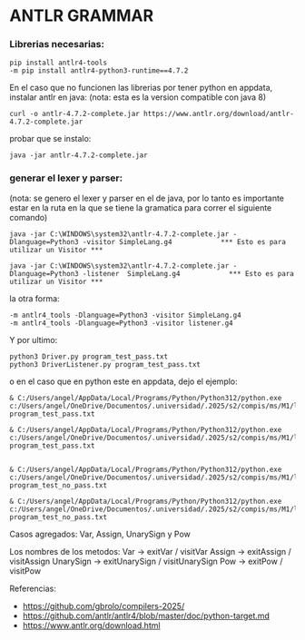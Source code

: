 # ANTLR GRAMMAR

### Librerias necesarias:

```
pip install antlr4-tools
-m pip install antlr4-python3-runtime==4.7.2
```

En el caso que no funcionen las librerias por tener python en appdata, instalar antlr en java: 
(nota: esta es la version compatible con java 8)
```
curl -o antlr-4.7.2-complete.jar https://www.antlr.org/download/antlr-4.7.2-complete.jar
```
probar que se instalo:
```
java -jar antlr-4.7.2-complete.jar
```



### generar el lexer y parser:

(nota: se genero el lexer y parser en el de java, por lo tanto es importante estar en la ruta en la que se tiene la gramatica para correr el siguiente comando)
```
java -jar C:\WINDOWS\system32\antlr-4.7.2-complete.jar -Dlanguage=Python3 -visitor SimpleLang.g4            *** Esto es para utilizar un Visitor ***

java -jar C:\WINDOWS\system32\antlr-4.7.2-complete.jar -Dlanguage=Python3 -listener  SimpleLang.g4            *** Esto es para utilizar un Visitor ***

```

la otra forma: 
```
-m antlr4_tools -Dlanguage=Python3 -visitor SimpleLang.g4
-m antlr4_tools -Dlanguage=Python3 -visitor listener.g4
```

Y por ultimo:
```
python3 Driver.py program_test_pass.txt
python3 DriverListener.py program_test_pass.txt
```

o en el caso que en python este en appdata, dejo el ejemplo:
```
& C:/Users/angel/AppData/Local/Programs/Python/Python312/python.exe c:/Users/angel/OneDrive/Documentos/.universidad/.2025/s2/compis/ms/M1/lab2/program/Driver.py program_test_pass.txt

& C:/Users/angel/AppData/Local/Programs/Python/Python312/python.exe c:/Users/angel/OneDrive/Documentos/.universidad/.2025/s2/compis/ms/M1/lab2/program/DriverListener.py program_test_pass.txt


& C:/Users/angel/AppData/Local/Programs/Python/Python312/python.exe c:/Users/angel/OneDrive/Documentos/.universidad/.2025/s2/compis/ms/M1/lab2/program/Driver.py program_test_no_pass.txt

& C:/Users/angel/AppData/Local/Programs/Python/Python312/python.exe c:/Users/angel/OneDrive/Documentos/.universidad/.2025/s2/compis/ms/M1/lab2/program/DriverListener.py program_test_no_pass.txt

```

Casos agregados:
Var, Assign, UnarySign y Pow

Los nombres de los metodos:
Var -> exitVar / visitVar
Assign -> exitAssign / visitAssign
UnarySign -> exitUnarySign / visitUnarySign
Pow -> exitPow / visitPow


Referencias: 
- https://github.com/gbrolo/compilers-2025/
- https://github.com/antlr/antlr4/blob/master/doc/python-target.md
- https://www.antlr.org/download.html

